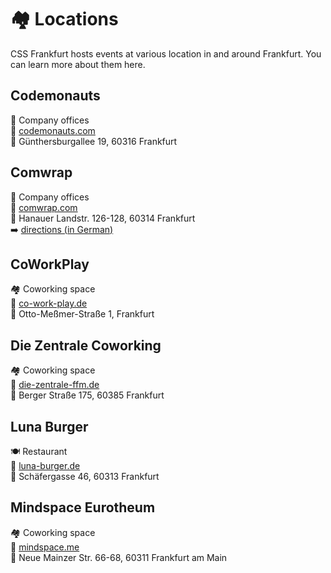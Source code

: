 # :houses: Locations

CSS Frankfurt hosts events at various location in and around Frankfurt. You can learn more about them here.

<!-- TODO: Add event space photo? -->

## Codemonauts

:office: Company offices</br>
:link: [codemonauts.com](https://codemonauts.com)</br>
:round_pushpin: Günthersburgallee 19, 60316 Frankfurt</br>

## Comwrap

:office: Company offices</br>
:link: [comwrap.com](https://comwrap.com)</br>
:round_pushpin: Hanauer Landstr. 126-128, 60314 Frankfurt  
:arrow_right: [directions (in German)](/Anfahrtsbeschreibung-comwrap-(deutsch).pdf)

## CoWorkPlay

:houses: Coworking space</br>
:link: [co-work-play.de](https://www.co-work-play.de)</br>
:round_pushpin: Otto-Meßmer-Straße 1, Frankfurt

## Die Zentrale Coworking

:houses: Coworking space</br>
:link: [die-zentrale-ffm.de](https://die-zentrale-ffm.de)</br>
:round_pushpin: Berger Straße 175, 60385 Frankfurt

## Luna Burger

:plate_with_cutlery: Restaurant</br>
:link: [luna-burger.de](http://luna-burger.de)</br>
:round_pushpin: Schäfergasse 46, 60313 Frankfurt

## Mindspace Eurotheum

:houses: Coworking space</br>
:link: [mindspace.me](https://mindspace.me/frankfurt)</br>
:round_pushpin: Neue Mainzer Str. 66-68, 60311 Frankfurt am Main
